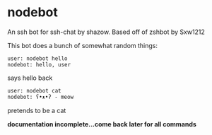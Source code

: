 # nodebot
An ssh bot for ssh-chat by shazow. Based off of zshbot by Sxw1212

This bot does a bunch of somewhat random things:

```
user: nodebot hello
nodebot: hello, user
```
says hello back

```
user: nodebot cat
nodebot: ʕ•ᴥ•ʔ - meow
```
pretends to be a cat

__documentation incomplete...come back later for all commands__

